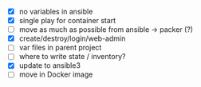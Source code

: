 
- [x] no variables in ansible
- [x] single play for container start
- [ ] move as much as possible from ansible -> packer (?)
- [x] create/destroy/login/web-admin
- [ ] var files in parent project
- [ ] where to write state / inventory?
- [x] update to ansible3
- [ ] move in Docker image